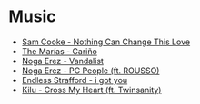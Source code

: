 # Music

<ul>
  <li>
    <a href="https://www.youtube.com/watch?v=d3TkNgdUH8w">
      Sam Cooke - Nothing Can Change This Love
    </a>
  </li>
  <li>
    <a href="https://www.youtube.com/watch?v=QHVp9xiUr9U">
      The Marías - Cariño
    </a>
  </li>
  <li>
    <a href="https://www.youtube.com/watch?v=eosxxSby5TU">
      Noga Erez - Vandalist
    </a>
  </li>
  <li>
    <a href="https://www.youtube.com/watch?v=K2630OFpX4c">
      Noga Erez - PC People (ft. ROUSSO)
    </a>
  </li>
  <li>
    <a href="https://www.youtube.com/watch?v=gmZPTyj2NCE">
      Endless Strafford - i got you 
    </a>
  </li>
  <li>
    <a href="https://www.youtube.com/watch?v=F_gDgCrlww4">
      Kilu - Cross My Heart (ft. Twinsanity) 
    </a>
  </li>
</ul>
